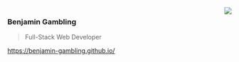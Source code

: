 <img align="right" src="https://github-readme-stats.vercel.app/api?username=benjamin-gambling&show_icons=true&hide_title=true" />


### Benjamin Gambling 

> Full-Stack Web Developer

https://benjamin-gambling.github.io/


